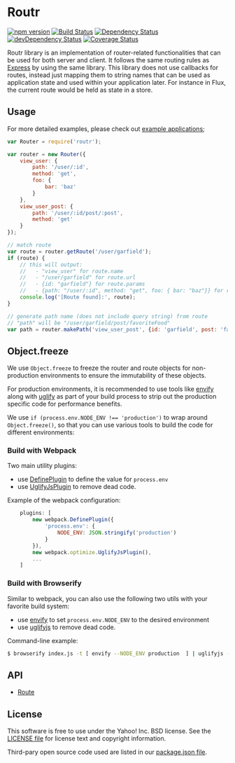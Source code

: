 # Routr 

[![npm version](https://badge.fury.io/js/routr.svg)](http://badge.fury.io/js/routr)
[![Build Status](https://travis-ci.org/yahoo/routr.svg?branch=master)](https://travis-ci.org/yahoo/routr)
[![Dependency Status](https://david-dm.org/yahoo/routr.svg)](https://david-dm.org/yahoo/routr)
[![devDependency Status](https://david-dm.org/yahoo/routr/dev-status.svg)](https://david-dm.org/yahoo/routr#info=devDependencies)
[![Coverage Status](https://img.shields.io/coveralls/yahoo/routr.svg)](https://coveralls.io/r/yahoo/routr?branch=master)


Routr library is an implementation of router-related functionalities that can be used for both server and client. It follows the same routing rules as [Express](http://expressjs.com/) by using the same library. This library does not use callbacks for routes, instead just mapping them to string names that can be used as application state and used within your application later. For instance in Flux, the current route would be held as state in a store.

## Usage

For more detailed examples, please check out [example applications](https://github.com/yahoo/routr/tree/master/examples);

```javascript
var Router = require('routr');

var router = new Router({
    view_user: {
        path: '/user/:id',
        method: 'get',
        foo: {
            bar: 'baz'
        }
    },
    view_user_post: {
        path: '/user/:id/post/:post',
        method: 'get'
    }
});

// match route
var route = router.getRoute('/user/garfield');
if (route) {
    // this will output:
    //   - "view_user" for route.name
    //   - "/user/garfield" for route.url
    //   - {id: "garfield"} for route.params
    //   - {path: "/user/:id", method: "get", foo: { bar: "baz"}} for route.config
    console.log('[Route found]:', route);
}

// generate path name (does not include query string) from route
// "path" will be "/user/garfield/post/favoriteFood"
var path = router.makePath('view_user_post', {id: 'garfield', post: 'favoriteFood'});

```

## Object.freeze
We use `Object.freeze` to freeze the router and route objects for non-production environments to ensure the immutability of these objects.

For production environments, it is recommended to use tools like [envify](https://github.com/hughsk/envify) along with [uglify](https://github.com/mishoo/UglifyJS) as part of your build process to strip out the production specific code for performance benefits.

We use `if (process.env.NODE_ENV !== 'production')` to wrap around `Object.freeze()`, so that you can use various tools to build the code for different environments:

### Build with Webpack
Two main utility plugins:
   * use [DefinePlugin](http://webpack.github.io/docs/list-of-plugins.html#defineplugin) to define the value for `process.env`
   * use [UglifyJsPlugin](http://webpack.github.io/docs/list-of-plugins.html#uglifyjsplugin) to remove dead code.

Example of the webpack configuration:
```js
    plugins: [
        new webpack.DefinePlugin({
            'process.env': {
                NODE_ENV: JSON.stringify('production')
            }
        }),
        new webpack.optimize.UglifyJsPlugin(),
        ...
    ]
```

### Build with Browserify
Similar to webpack, you can also use the following two utils with your favorite build system:
   * use [envify](https://github.com/hughsk/envify) to set `process.env.NODE_ENV` to the desired environment
   * use [uglifyjs](https://github.com/mishoo/UglifyJS2) to remove dead code.

Command-line example:
```bash
$ browserify index.js -t [ envify --NODE_ENV production  ] | uglifyjs -c > bundle.js
```


## API

- [Route](https://github.com/yahoo/routr/blob/master/docs/routr.md)

## License

This software is free to use under the Yahoo! Inc. BSD license.
See the [LICENSE file][] for license text and copyright information.

[LICENSE file]: https://github.com/yahoo/routr/blob/master/LICENSE.md

Third-pary open source code used are listed in our [package.json file]( https://github.com/yahoo/routr/blob/master/package.json).

